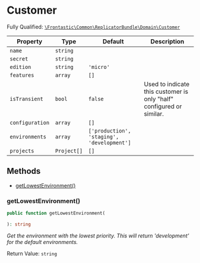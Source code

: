 #  Customer

Fully Qualified: [`\Frontastic\Common\ReplicatorBundle\Domain\Customer`](../../../../src/php/ReplicatorBundle/Domain/Customer.php)



Property|Type|Default|Description
--------|----|-------|-----------
`name`|`string`||
`secret`|`string`||
`edition`|`string`|`'micro'`|
`features`|`array`|`[]`|
`isTransient`|`bool`|`false`|Used to indicate this customer is only "half" configured or similar.
`configuration`|`array`|`[]`|
`environments`|`array`|`['production', 'staging', 'development']`|
`projects`|`Project[]`|`[]`|

## Methods

* [getLowestEnvironment()](#getlowestenvironment)


### getLowestEnvironment()


```php
public function getLowestEnvironment(
    
): string
```


*Get the environment with the lowest priority. This will return 'development' for the default environments.*




Return Value: `string`

